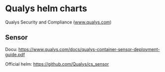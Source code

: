# Qualys helm charts

Qualys Security and Compliance (www.qualys.com)

## Sensor

Docu: https://www.qualys.com/docs/qualys-container-sensor-deployment-guide.pdf

Official helm: https://github.com/Qualys/cs_sensor
